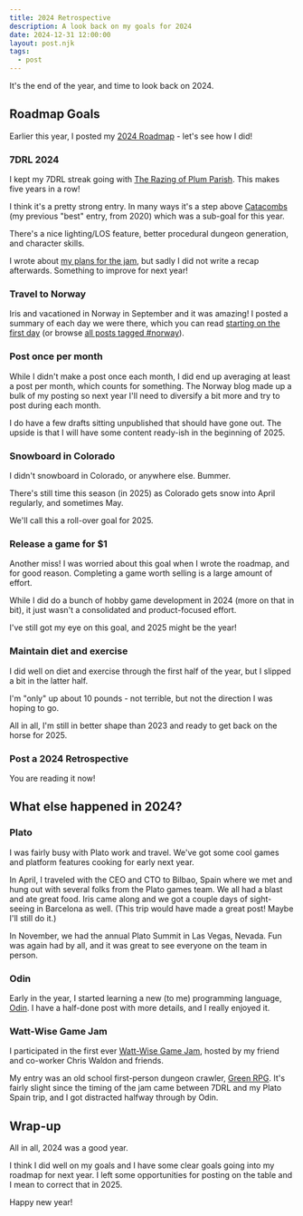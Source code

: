 ```yaml
---
title: 2024 Retrospective
description: A look back on my goals for 2024
date: 2024-12-31 12:00:00
layout: post.njk
tags:
  - post
---
```


It's the end of the year, and time to look back on 2024.

## Roadmap Goals

Earlier this year, I posted my [2024 Roadmap](/blog/2024-roadmap/) - let's see how I did!

### 7DRL 2024

I kept my 7DRL streak going with [The Razing of Plum Parish](https://gosub.itch.io/plum-parish). This makes five years in a row!

I think it's a pretty strong entry. In many ways it's a step above [Catacombs](https://gosub.itch.io/catacombs) (my previous "best" entry, from 2020) which was a sub-goal for this year.

There's a nice lighting/LOS feature, better procedural dungeon generation, and character skills.

I wrote about [my plans for the jam](/blog/7drl-2024/), but sadly I did not write a recap afterwards. Something to improve for next year!

### Travel to Norway

Iris and vacationed in Norway in September and it was amazing! I posted a summary of each day we were there, which you can read [starting on the first day](/blog/norway-2024-day-1/) (or browse [all posts tagged #norway](https://www.geoffblair.com/tags/norway/)).

### Post once per month

While I didn't make a post once each month, I did end up averaging at least a post per month, which counts for something. The Norway blog made up a bulk of my posting so next year I'll need to diversify a bit more and try to post during each month.

I do have a few drafts sitting unpublished that should have gone out. The upside is that I will have some content ready-ish in the beginning of 2025.

### Snowboard in Colorado

I didn't snowboard in Colorado, or anywhere else. Bummer.

There's still time this season (in 2025) as Colorado gets snow into April regularly, and sometimes May.

We'll call this a roll-over goal for 2025.

### Release a game for $1

Another miss! I was worried about this goal when I wrote the roadmap, and for good reason. Completing a game worth selling is a large amount of effort.

While I did do a bunch of hobby game development in 2024 (more on that in bit), it just wasn't a consolidated and product-focused effort.

I've still got my eye on this goal, and 2025 might be the year!

### Maintain diet and exercise

I did well on diet and exercise through the first half of the year, but I slipped a bit in the latter half.

I'm "only" up about 10 pounds - not terrible, but not the direction I was hoping to go.

All in all, I'm still in better shape than 2023 and ready to get back on the horse for 2025.

### Post a 2024 Retrospective

You are reading it now!

## What else happened in 2024?

### Plato

I was fairly busy with Plato work and travel. We've got some cool games and platform features cooking for early next year.

In April, I traveled with the CEO and CTO to Bilbao, Spain where we met and hung out with several folks from the Plato games team. We all had a blast and ate great food. Iris came along and we got a couple days of sight-seeing in Barcelona as well. (This trip would have made a great post! Maybe I'll still do it.)

In November, we had the annual Plato Summit in Las Vegas, Nevada. Fun was again had by all, and it was great to see everyone on the team in person.

### Odin

Early in the year, I started learning a new (to me) programming language, [Odin](https://odin-lang.org/). I have a half-done post with more details, and I really enjoyed it.

### Watt-Wise Game Jam

I participated in the first ever [Watt-Wise Game Jam](https://wattwise.games/), hosted by my friend and co-worker Chris Waldon and friends.

My entry was an old school first-person dungeon crawler, [Green RPG](https://gosub.itch.io/green-rpg). It's fairly slight since the timing of the jam came between 7DRL and my Plato Spain trip, and I got distracted halfway through by Odin.

## Wrap-up

All in all, 2024 was a good year.

I think I did well on my goals and I have some clear goals going into my roadmap for next year. I left some opportunities for posting on the table and I mean to correct that in 2025.

Happy new year!
